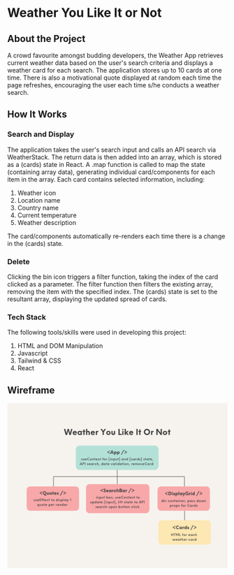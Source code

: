 # Weather You Like It or Not

## About the Project

A crowd favourite amongst budding developers, the Weather App retrieves current weather data based on the user's search criteria and displays a weather card for each search. The application stores up to 10 cards at one time. There is also a motivational quote displayed at random each time the page refreshes, encouraging the user each time s/he conducts a weather search.

## How It Works

### Search and Display

The application takes the user's search input and calls an API search via WeatherStack. The return data is then added into an array, which is stored as a (cards) state in React. A .map function is called to map the state (containing array data), generating individual card/components for each item in the array. Each card contains selected information, including:

1. Weather icon
2. Location name
3. Country name
4. Current temperature
5. Weather description

The card/components automatically re-renders each time there is a change in the (cards) state.

### Delete

Clicking the bin icon triggers a filter function, taking the index of the card clicked as a parameter. The filter function then filters the existing array, removing the item with the specified index. The (cards) state is set to the resultant array, displaying the updated spread of cards.

### Tech Stack

The following tools/skills were used in developing this project:

1. HTML and DOM Manipulation
2. Javascript
3. Tailwind & CSS
4. React

## Wireframe

![wireframe](/public/wireframe.png)
